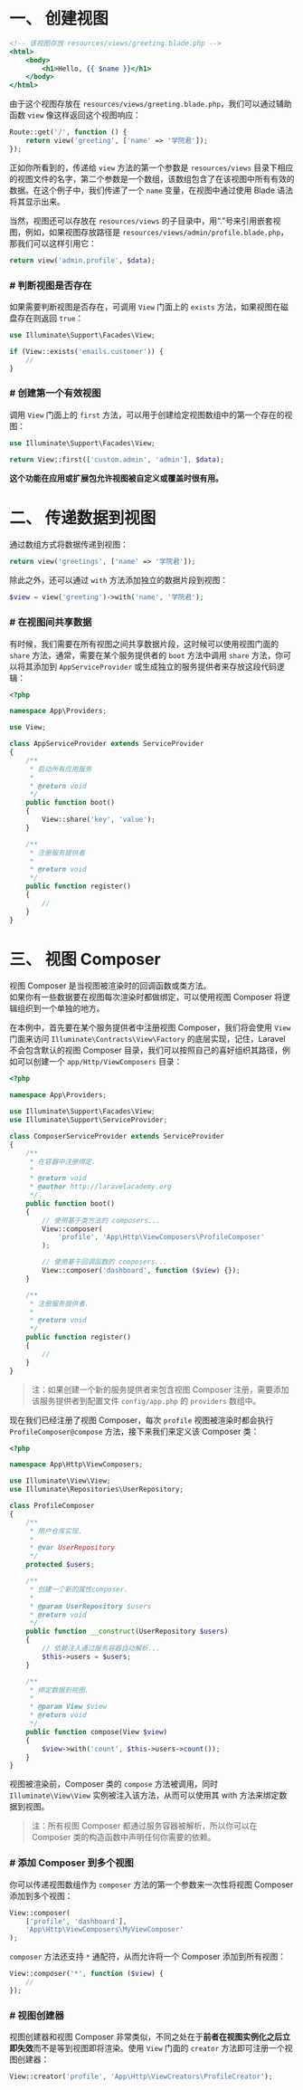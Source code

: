 # 一、 创建视图
```htm
<!-- 该视图存放 resources/views/greeting.blade.php -->
<html>
    <body>
        <h1>Hello, {{ $name }}</h1>
    </body>
</html>
```
由于这个视图存放在 `resources/views/greeting.blade.php`，我们可以通过辅助函数 `view` 像这样返回这个视图响应：  
```php
Route::get('/', function () {
    return view('greeting', ['name' => '学院君']);
});
```
正如你所看到的，传递给 `view` 方法的第一个参数是 `resources/views` 目录下相应的视图文件的名字，第二个参数是一个数组，该数组包含了在该视图中所有有效的数据。在这个例子中，我们传递了一个 `name` 变量，在视图中通过使用 Blade 语法将其显示出来。  

当然，视图还可以存放在 `resources/views` 的子目录中，用“.”号来引用嵌套视图，例如，如果视图存放路径是 `resources/views/admin/profile.blade.php`，那我们可以这样引用它：  
```php
return view('admin.profile', $data);
```

### \# 判断视图是否存在
如果需要判断视图是否存在，可调用 `View` 门面上的 `exists` 方法，如果视图在磁盘存在则返回 `true`：  
```php
use Illuminate\Support\Facades\View;

if (View::exists('emails.customer')) {
    //
}
```

### \# 创建第一个有效视图
调用 `View` 门面上的 `first` 方法，可以用于创建给定视图数组中的第一个存在的视图：  
```php
use Illuminate\Support\Facades\View;

return View::first(['custom.admin', 'admin'], $data);
```
**这个功能在应用或扩展包允许视图被自定义或覆盖时很有用。**  




# 二、 传递数据到视图
通过数组方式将数据传递到视图：  
```php
return view('greetings', ['name' => '学院君']);
```
除此之外，还可以通过 `with` 方法添加独立的数据片段到视图：  
```php
$view = view('greeting')->with('name', '学院君');
```

### \# 在视图间共享数据
有时候，我们需要在所有视图之间共享数据片段，这时候可以使用视图门面的 `share` 方法，通常，需要在某个服务提供者的 `boot` 方法中调用 `share` 方法，你可以将其添加到 `AppServiceProvider` 或生成独立的服务提供者来存放这段代码逻辑：  
```php
<?php

namespace App\Providers;

use View;

class AppServiceProvider extends ServiceProvider
{
    /**
     * 启动所有应用服务
     *
     * @return void
     */
    public function boot()
    {
        View::share('key', 'value');
    }

    /**
     * 注册服务提供者
     *
     * @return void
     */
    public function register()
    {
        //
    }
}
```



# 三、 视图 Composer
视图 Composer 是当视图被渲染时的回调函数或类方法。  
如果你有一些数据要在视图每次渲染时都做绑定，可以使用视图 Composer 将逻辑组织到一个单独的地方。  

在本例中，首先要在某个服务提供者中注册视图 Composer，我们将会使用 `View` 门面来访问 `Illuminate\Contracts\View\Factory` 的底层实现，记住，Laravel 不会包含默认的视图 Composer 目录，我们可以按照自己的喜好组织其路径，例如可以创建一个 `app/Http/ViewComposers` 目录：  
```php
<?php

namespace App\Providers;

use Illuminate\Support\Facades\View;
use Illuminate\Support\ServiceProvider;

class ComposerServiceProvider extends ServiceProvider
{
    /**
     * 在容器中注册绑定.
     *
     * @return void
     * @author http://laravelacademy.org
     */
    public function boot()
    {
        // 使用基于类方法的 composers...
        View::composer(
            'profile', 'App\Http\ViewComposers\ProfileComposer'
        );

        // 使用基于回调函数的 composers...
        View::composer('dashboard', function ($view) {});
    }

    /**
     * 注册服务提供者.
     *
     * @return void
     */
    public function register()
    {
        //
    }
}
```
>注：如果创建一个新的服务提供者来包含视图 Composer 注册，需要添加该服务提供者到配置文件 `config/app.php` 的 `providers` 数组中。

现在我们已经注册了视图 Composer，每次 `profile` 视图被渲染时都会执行 `ProfileComposer@compose` 方法，接下来我们来定义该 Composer 类：  
```php
<?php

namespace App\Http\ViewComposers;

use Illuminate\View\View;
use Illuminate\Repositories\UserRepository;

class ProfileComposer
{
    /**
     * 用户仓库实现.
     *
     * @var UserRepository
     */
    protected $users;

    /**
     * 创建一个新的属性composer.
     *
     * @param UserRepository $users
     * @return void
     */
    public function __construct(UserRepository $users)
    {
        // 依赖注入通过服务容器自动解析...
        $this->users = $users;
    }

    /**
     * 绑定数据到视图.
     *
     * @param View $view
     * @return void
     */
    public function compose(View $view)
    {
        $view->with('count', $this->users->count());
    }
}
```
视图被渲染前，Composer 类的 `compose` 方法被调用，同时 `Illuminate\View\View` 实例被注入该方法，从而可以使用其 with 方法来绑定数据到视图。
>注：所有视图 Composer 都通过服务容器被解析，所以你可以在 Composer 类的构造函数中声明任何你需要的依赖。  

### \# 添加 Composer 到多个视图
你可以传递视图数组作为 `composer` 方法的第一个参数来一次性将视图 Composer 添加到多个视图：  
```php
View::composer(
    ['profile', 'dashboard'],
    'App\Http\ViewComposers\MyViewComposer'
);
```
`composer` 方法还支持 `*` 通配符，从而允许将一个 Composer 添加到所有视图：  
```php
View::composer('*', function ($view) {
    //
});
```

### \# 视图创建器
视图创建器和视图 Composer 非常类似，不同之处在于**前者在视图实例化之后立即失效**而不是等到视图即将渲染。使用 `View` 门面的 `creator` 方法即可注册一个视图创建器：  
```php
View::creator('profile', 'App\Http\ViewCreators\ProfileCreator');
```
